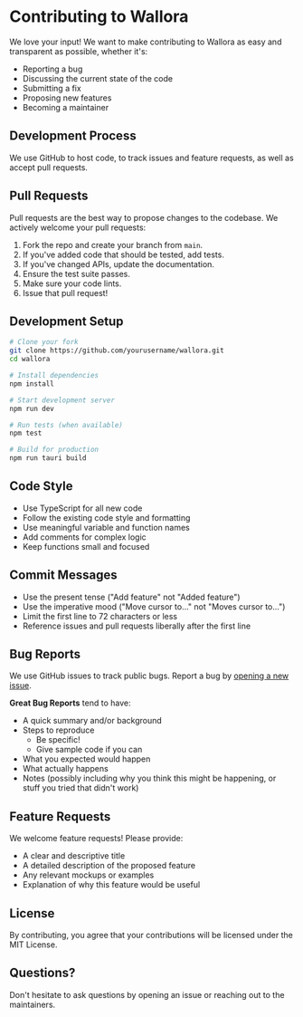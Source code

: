 # Contributing to Wallora

We love your input! We want to make contributing to Wallora as easy and transparent as possible, whether it's:

- Reporting a bug
- Discussing the current state of the code
- Submitting a fix
- Proposing new features
- Becoming a maintainer

## Development Process

We use GitHub to host code, to track issues and feature requests, as well as accept pull requests.

## Pull Requests

Pull requests are the best way to propose changes to the codebase. We actively welcome your pull requests:

1. Fork the repo and create your branch from `main`.
2. If you've added code that should be tested, add tests.
3. If you've changed APIs, update the documentation.
4. Ensure the test suite passes.
5. Make sure your code lints.
6. Issue that pull request!

## Development Setup

```bash
# Clone your fork
git clone https://github.com/yourusername/wallora.git
cd wallora

# Install dependencies
npm install

# Start development server
npm run dev

# Run tests (when available)
npm test

# Build for production
npm run tauri build
```

## Code Style

- Use TypeScript for all new code
- Follow the existing code style and formatting
- Use meaningful variable and function names
- Add comments for complex logic
- Keep functions small and focused

## Commit Messages

- Use the present tense ("Add feature" not "Added feature")
- Use the imperative mood ("Move cursor to..." not "Moves cursor to...")
- Limit the first line to 72 characters or less
- Reference issues and pull requests liberally after the first line

## Bug Reports

We use GitHub issues to track public bugs. Report a bug by [opening a new issue](https://github.com/yourusername/wallora/issues/new).

**Great Bug Reports** tend to have:

- A quick summary and/or background
- Steps to reproduce
  - Be specific!
  - Give sample code if you can
- What you expected would happen
- What actually happens
- Notes (possibly including why you think this might be happening, or stuff you tried that didn't work)

## Feature Requests

We welcome feature requests! Please provide:

- A clear and descriptive title
- A detailed description of the proposed feature
- Any relevant mockups or examples
- Explanation of why this feature would be useful

## License

By contributing, you agree that your contributions will be licensed under the MIT License.

## Questions?

Don't hesitate to ask questions by opening an issue or reaching out to the maintainers.
